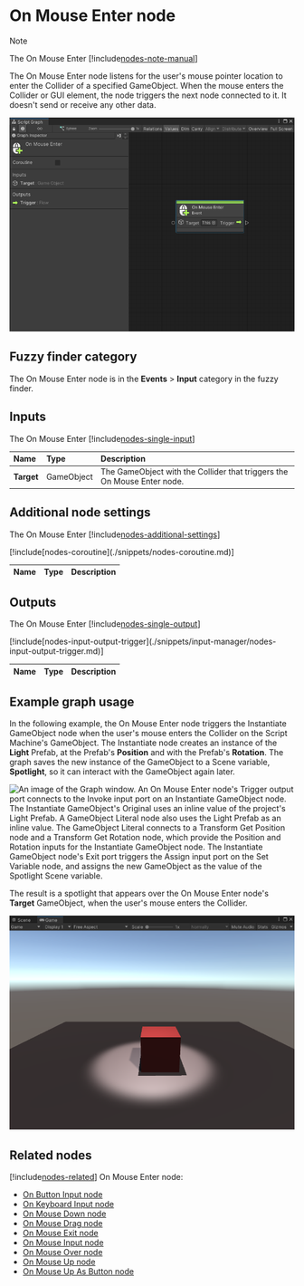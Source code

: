 ﻿# On Mouse Enter node

> [!NOTE]
> The On Mouse Enter [!include[nodes-note-manual](./snippets/input-manager/nodes-note-manual.md)]

The On Mouse Enter node listens for the user's mouse pointer location to enter the Collider of a specified GameObject. When the mouse enters the Collider or GUI element, the node triggers the next node connected to it. It doesn't send or receive any other data. 

![An image of the Graph window. An On Mouse Enter node displays with its details in the Graph Inspector.](images/vs-nodes-events-on-mouse-enter-node.png)

## Fuzzy finder category 

The On Mouse Enter node is in the **Events** &gt; **Input** category in the fuzzy finder.

## Inputs 

The On Mouse Enter [!include[nodes-single-input](./snippets/nodes-single-input.md)] 

| **Name**   | **Type**    | **Description** |
| :------    | :---------- | :-------------  |
| **Target** |  GameObject | The GameObject with the Collider that triggers the On Mouse Enter node. |

## Additional node settings 

The On Mouse Enter [!include[nodes-additional-settings](./snippets/nodes-additional-settings.md)]

<table>
<thead>
<tr>
<th><strong>Name</strong></th>
<th><strong>Type</strong></th>
<th><strong>Description</strong></th>
</tr>
</thead>
<tbody>
[!include[nodes-coroutine](./snippets/nodes-coroutine.md)]
</tbody>
</table>

## Outputs

The On Mouse Enter [!include[nodes-single-output](./snippets/nodes-single-output.md)] 

<table>
<thead>
<tr>
<th><strong>Name</strong></th>
<th><strong>Type</strong></th>
<th><strong>Description</strong></th>
</tr>
</thead>
<tbody>
[!include[nodes-input-output-trigger](./snippets/input-manager/nodes-input-output-trigger.md)]
</tbody>
</table>

## Example graph usage 

In the following example, the On Mouse Enter node triggers the Instantiate GameObject node when the user's mouse enters the Collider on the Script Machine's GameObject. The Instantiate node creates an instance of the **Light** Prefab, at the Prefab's **Position** and with the Prefab's **Rotation**. The graph saves the new instance of the GameObject to a Scene variable, **Spotlight**, so it can interact with the GameObject again later. 

![An image of the Graph window. An On Mouse Enter node's Trigger output port connects to the Invoke input port on an Instantiate GameObject node. The Instantiate GameObject's Original uses an inline value of the project's Light Prefab. A GameObject Literal node also uses the Light Prefab as an inline value. The GameObject Literal connects to a Transform Get Position node and a Transform Get Rotation node, which provide the Position and Rotation inputs for the Instantiate GameObject node. The Instantiate GameObject node's Exit port triggers the Assign input port on the Set Variable node, and assigns the new GameObject as the value of the Spotlight Scene variable.](images/vs-nodes-events-on-mouse-enter-example.png)

The result is a spotlight that appears over the On Mouse Enter node's **Target** GameObject, when the user's mouse enters the Collider. 

![An image of the Game view, that displays a simple scene with a plane and a cube GameObject. The cube is lit by a spotlight from above.](images/vs-nodes-events-on-mouse-enter-example-2.png)

## Related nodes 

[!include[nodes-related](./snippets/nodes-related.md)] On Mouse Enter node:

- [On Button Input node](vs-nodes-events-on-button-input.md)
- [On Keyboard Input node](vs-nodes-events-on-keyboard-input.md)
- [On Mouse Down node](vs-nodes-events-on-mouse-down.md)
- [On Mouse Drag node](vs-nodes-events-on-mouse-drag.md)
- [On Mouse Exit node](vs-nodes-events-on-mouse-exit.md)
- [On Mouse Input node](vs-nodes-events-on-mouse-input.md)
- [On Mouse Over node](vs-nodes-events-on-mouse-over.md)
- [On Mouse Up node](vs-nodes-events-on-mouse-up.md)
- [On Mouse Up As Button node](vs-nodes-events-on-mouse-up-button.md)

